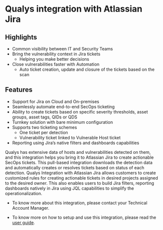 # Qualys integration with Atlassian Jira

## Highlights
- Common visibility between IT and Security Teams  
- Bring the vulnerability context in Jira tickets
	- Helping you make better decisions
- Close vulnerabilities faster with Automation
	- Auto ticket creation, update and closure of the tickets based on the scan

## Features
- Support for Jira on Cloud and On-premises
- Seamlessly automate end-to-end SecOps ticketing
- Ability to create tickets based on specific severity thresholds, asset groups, asset tags, QIDs or QDS
- Turnkey solution with bare minimum configuration
- Supports two ticketing schemes
	- One ticket per detection
	- Vulnerability ticket linked to Vulnerable Host ticket
- Reporting using Jira’s native filters and dashboards capabilities

Qualys has extensive data of hosts and vulnerabilities detected on them, and this integration helps you bring it to Atlassian Jira to create actionable SecOps tickets. This pull-based integration downloads the detection data and automatically creates or resolves tickets based on status of each detection. Qualys Integration with Atlassian Jira allows customers to create customized rules for creating actionable tickets in desired projects assigned to the desired owner. This also enables users to build Jira filters, reporting dashboards natively in Jira using JQL capabilities to simplify the operationalization.

 - To know more about this integration, please contact your Technical Account Manager.  

 - To know more on how to setup and use this integration, please read the [user guide](link-to-user-guide-here).
